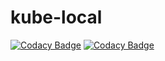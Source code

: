 # kube-local

[![Codacy Badge](https://app.codacy.com/project/badge/Grade/ee4a8f2cd32e4e90b34d90a00e85d1cf)](https://www.codacy.com/gh/dereknex/kube-local/dashboard?utm_source=github.com&amp;utm_medium=referral&amp;utm_content=dereknex/kube-local&amp;utm_campaign=Badge_Grade) [![Codacy Badge](https://app.codacy.com/project/badge/Coverage/ee4a8f2cd32e4e90b34d90a00e85d1cf)](https://www.codacy.com/gh/dereknex/kube-local/dashboard?utm_source=github.com&utm_medium=referral&utm_content=dereknex/kube-local&utm_campaign=Badge_Coverage)